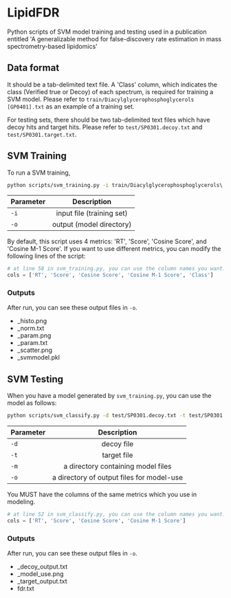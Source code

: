 # LipidFDR
Python scripts of SVM model training and testing used in a publication entitled 'A generalizable method for false-discovery rate estimation in mass spectrometry-based lipidomics'

## Data format
It should be a tab-delimited text file. A 'Class' column, which indicates the class (Verified true or Decoy) of each spectrum, is required for training a SVM model. Please refer to `train/Diacylglycerophosphoglycerols [GP0401].txt` as an example of a training set. 

For testing sets, there should be two tab-delimited text files which have decoy hits and target hits. Please refer to `test/SP0301.decoy.txt` and `test/SP0301.target.txt`.

## SVM Training
To run a SVM training, 
```bash
python scripts/svm_training.py -i train/Diacylglycerophosphoglycerols\ \[GP0401\].txt -o model/GP0401/
```
| Parameter       |  Description|
| ------------- |:-------------:|
| `-i` | input file (training set) |
| `-o` | output (model directory) |

By default, this script uses 4 metrics: 'RT', 'Score', 'Cosine Score', and 'Cosine M-1 Score'. If you want to use different metrics, you can modify the following lines of the script:
```python
# at line 58 in svm_training.py, you can use the column names you want. 
cols = ['RT', 'Score', 'Cosine Score', 'Cosine M-1 Score', 'Class']
```
### Outputs
After run, you can see these output files in `-o`.
* _histo.png
* _norm.txt
* _param.png
* _param.txt
* _scatter.png
* _svmmodel.pkl

## SVM Testing
When you have a model generated by `svm_training.py`, you can use the model as follows:
```bash
python scripts/svm_classify.py -d test/SP0301.decoy.txt -t test/SP0301.target.txt -m model/SP0301/ -o model/
```
| Parameter       |  Description|
| ------------- |:-------------:|
| `-d` | decoy file  |
| `-t` | target file |
| `-m` | a directory containing model files |
| `-o` | a directory of output files for model-use |

You MUST have the columns of the same metrics which you use in modeling. 
```python
# at line 52 in svm_classify.py, you can use the column names you want. 
cols = ['RT', 'Score', 'Cosine Score', 'Cosine M-1 Score']
```
### Outputs
After run, you can see these output files in `-o`.
* _decoy_output.txt
* _model_use.png
* _target_output.txt
* fdr.txt
